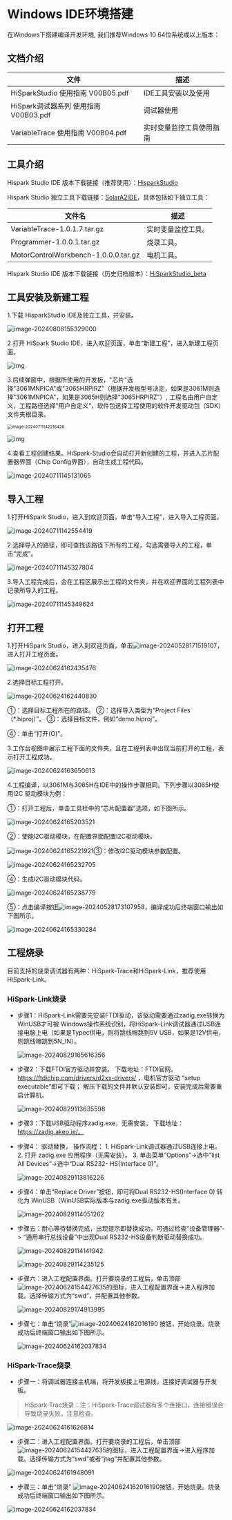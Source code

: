 #  Windows IDE环境搭建

在Windows下搭建编译开发环境, 我们推荐Windows 10 64位系统或以上版本：

## 文档介绍

| 文件                                  | 描述                     |
| ------------------------------------- | ------------------------ |
| HiSparkStudio 使用指南 V00B05.pdf     | IDE工具安装以及使用      |
| HiSpark调试器系列 使用指南 V00B03.pdf | 调试器使用               |
| VariableTrace 使用指南 V00B04.pdf     | 实时变量监控工具使用指南 |

## 工具介绍

Hispark Studio IDE 版本下载链接（推荐使用）：<a href="https://hispark-obs.obs.cn-east-3.myhuaweicloud.com/HiSparkStudio.exe" title="超链接title">HisparkStudio</a>

Hispark Studio 独立工具下载链接：<a href="https://hispark-obs.obs.cn-east-3.myhuaweicloud.com/SolarA2IDE.zip" title="超链接title">SolarA2IDE</a>，具体包括如下独立工具：

| 文件名                               | 描述               |
| ------------------------------------ | ------------------ |
| VariableTrace-1.0.1.7.tar.gz         | 实时变量监控工具。 |
| Programmer-1.0.0.1.tar.gz            | 烧录工具。         |
| MotorControlWorkbench-1.0.0.0.tar.gz | 电机工具。         |

Hispark Studio IDE 版本下载链接（历史归档版本）：<a href="https://hispark-obs.obs.cn-east-3.myhuaweicloud.com/HiSparkStudio_beta.zip" title="超链接title">HiSparkStudio_beta</a>

## 工具安装及新建工程

1.下载 HisparkStudio IDE及独立工具，并安装。

![image-20240808155329000](../docs/pic/tools/image-20240808155329000.png)

2.打开 HiSpark Studio IDE，进入欢迎页面，单击“新建工程”，进入新建工程页面。

![img](../docs/pic/tools/clip_image002.png)

3.后续弹窗中，根据所使用的开发板，"芯片"选择"3061MNPICA"或"3065HRPIRZ"（根据开发板型号决定，如果是3061M则选择"3061MNPICA"，如果是3065H则选择"3065HRPIRZ"）, 工程名由用户自定义，工程路径选择”用户自定义“，软件包选择工程使用的软件开发驱动包（SDK）文件夹根目录。

<img src="../docs/pic/tools/image-20240711142216428.png" alt="image-20240711142216428" style="zoom:67%;" />

![img](../docs/pic/tools/clip_image002-1719217272703-2.png)

4.查看工程创建结果。HiSpark-Studio会自动打开新创建的工程，并进入芯片配置器界面（Chip Config界面），自动生成工程代码。

![image-20240711145131065](../docs/pic/tools/image-20240711145131065.png)

## 导入工程

1.打开HiSpark Studio，进入到欢迎页面，单击“导入工程”，进入导入工程页面。

![image-20240711142554419](../docs/pic/tools/image-20240711142554419.png)

2.选择导入的路径，即可查找该路径下所有的工程，勾选需要导入的工程，单击“完成”。

![image-20240711145327804](../docs/pic/tools/image-20240711145327804.png)

3.导入工程完成后，会在工程区展示出工程的文件夹，并在欢迎界面的工程列表中记录所导入的工程。

![image-20240711145349624](../docs/pic/tools/image-20240711145349624.png)

## 打开工程

1.打开HiSpark Studio，进入到欢迎页面，单击![image-20240528171519107](../docs/pic/tools/image-20240528171519107.png)，进入打开工程页面。

![image-20240624162435476](../docs/pic/tools/image-20240624162435476.png)

2.选择目标工程打开。

![image-20240624162440830](../docs/pic/tools/image-20240624162440830.png)

①：选择目标工程所在的路径。
②：选择导入类型为“Project Files（*.hiproj）”。
③：选择目标文件，例如“demo.hiproj”。

④：单击“打开(O)”。

3.工作台视图中展示工程下面的文件夹，且在工程列表中出现当前打开的工程，表示打开工程成功。

![image-20240624163650613](../docs/pic/tools/image-20240624163650613.png)

4.工程编译，以3061M与3065H在IDE中的操作步骤相同。下列步骤以3065H使用I2C 驱动模块为例：

①：打开工程后，单击工具栏中的“芯片配置器”选项，如下图所示。

![image-20240624165203521](../docs/pic/tools/image-20240624165203521.png)

②：使能I2C驱动模块，在配置界面配置I2C驱动模块。

![image-20240624165221921](../docs/pic/tools/image-20240624165221921.png)③：修改I2C驱动模块参数配置。

![image-20240624165232705](../docs/pic/tools/image-20240624165232705.png)

④：生成I2C驱动模块代码。

![image-20240624165238779](../docs/pic/tools/image-20240624165238779.png)

⑤：点击编译按钮![image-20240528173107958](../docs/pic/sample_gpio_key/image-20240528173107958.png)，编译成功后终端窗口输出如下图所示。

![image-20240624165330284](../docs/pic/tools/image-20240624165330284.png)

## 工程烧录

目前支持的烧录调试器有两种：HiSpark-Trace和HiSpark-Link，推荐使用HiSpark-Link。

### HiSpark-Link烧录

- 步骤1：HiSpark-Link需要先安装FTDI驱动，该驱动需要通过zadig.exe转换为WinUSB才可被 Windows操作系统识别，将HiSpark-Link调试器通过USB连接电脑上电（如果是Typec供电，则将跳线帽跳到5V USB，如果是12V供电，则跳线帽跳到5N_IN）。 

  ![image-20240829165616356](../docs/pic/tools/image-20240829165616356.png)

- 步骤2：下载FTDI官方驱动并安装。 下载地址：FTDI官网。 https://ftdichip.com/drivers/d2xx-drivers/ ，电机官方驱动 “setup executable”即可下载； 解压下载的文件并默认安装即可，安装完成后需要重启计算机。

  ![image-20240829113635598](../docs/pic/tools/image-20240829113635598.png)

-  步骤3：下载USB驱动程序zadig.exe，无需安装。 下载地址：https://zadig.akeo.ie/。 

- 步骤4： 驱动替换， 操作流程： 1. HiSpark-Link调试器通过USB连接上电。 2. 打开 zadig.exe 应用程序（无需安装）。 3. 单击菜单“Options”->选中“list All Devices”->选中“Dual RS232- HS(Interface 0)”。

  ![image-20240829113816226](../docs/pic/tools/image-20240829113816226.png)

- 步骤4：单击“Replace Driver”按钮，即可将Dual RS232-HS(Interface 0) 转化为 WinUSB（WinUSB实际版本与zadig.exe驱动版本有关。

  ![image-20240829114051262](../docs/pic/tools/image-20240829114051262.png)

- 步骤五：耐心等待替换完成，出现提示即替换成功，可通过检查“设备管理器”-> “通用串行总线设备”中出现Dual RS232-HS设备判断驱动替换成功。

  ![image-20240829114141942](../docs/pic/tools/image-20240829114141942.png)

  ![image-20240829114235125](../docs/pic/tools/image-20240829114235125.png)

- 步骤六：进入工程配置界面。打开要烧录的工程后，单击顶部![image-20240624154427635](../docs/pic/sample_gpio_key/image-20240624154427635.png)的图标，进入工程配置界面->进入程序加载。选择传输方式为“swd”，并配置其他参数。

  ![image-20240829174913995](../docs/pic/sample_gpio_key/image-20240829174913995.png)

- 步骤七：单击“烧录”![image-20240624162016190](../docs/pic/sample_gpio_key/image-20240624162016190.png) 按钮，开始烧录。烧录成功后终端窗口输出如下图所示。

  ![image-20240624162037834](../docs/pic/tools/image-20240624162037834.png)

### HiSpark-Trace烧录

- 步骤一：将调试器连接主机端，将开发板接上电源线，连接好调试器与开发板。

> HiSpark-Trac烧录：注：HiSpark-Trace调试器有多个连接口，连接错误会导致烧录失败，注意检查。

![image-20240624161626814](../docs/pic/tools/image-20240624161626814.png)

- 步骤二：进入工程配置界面。打开要烧录的工程后，单击顶部![image-20240624154427635](../docs/pic/sample_gpio_key/image-20240624154427635-17249245356582.png)的图标，进入工程配置界面->进入程序加载。选择传输方式为“swd”或者“jtag”并配置其他参数。

![image-20240624161948091](../docs/pic/tools/image-20240624161948091.png)

- 步骤三：单击“烧录” ![image-20240624162016190](../docs/pic/sample_gpio_key/image-20240624162016190.png)按钮，开始烧录。烧录成功后终端窗口输出如下图所示。

![image-20240624162037834](../docs/pic/tools/image-20240624162037834.png)
